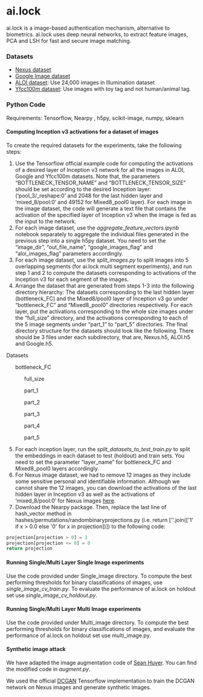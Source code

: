 # ai.lock

ai.lock is a image-based authentication mechanism, alternative to biometrics. ai.lock uses deep neural networks, to extract feature images, PCA and LSH for fast and secure image matching.

### Datasets

 * [Nexus dataset](https://drive.google.com/open?id=0B-qU-nMycga7eFZiUEY3Q3V0SEU)
 * [Google Image dataset](https://drive.google.com/open?id=0B-qU-nMycga7Wm5oU2hLLUxQWk0)
 * [ALOI dataset](http://aloi.science.uva.nl/): Use 24,000 images in Illumination dataset
 * [Yfcc100m dataset](https://webscope.sandbox.yahoo.com/catalog.php?datatype=i&did=67): Use images with toy tag and not human/animal tag.

### Python Code

Requirements: Tensorflow, Nearpy , h5py, scikit-image, numpy, sklearn

#### Computing Inception v3 activations for a dataset of images
To create the required datasets for the experiments, take the following steps:

1. Use the Tensorflow official example code for computing the activations of a desired layer of Inception v3 network for all the images in ALOI, Google and Yfcc100m datasets. Note that, the parameters “BOTTLENECK_TENSOR_NAME” and “BOTTLENECK_TENSOR_SIZE” should be set according to the desired Inception layer: (‘pool_3/_reshape:0’ and 2048 for the last hidden layer and ‘mixed_8/pool:0’ and 49152 for Mixed8_pool0 layer). For each image in the image dataset, the code will generate a text file that contains the activation of the specified layer of Inception v3 when the image is fed as the input to the network. 
2. For each image dataset, use the *aggregate_feature_vectors.ipynb* notebook separately to aggregate the individual files generated in the previous step into a single h5py dataset. You need to set the “image_dir”, “out_file_name”, “google_images_flag” and “aloi_images_flag” parameters accordingly.
3. For each image dataset, use the *split_images.py* to split images into 5 overlapping segments (for ai.lock multi segment experiments), and run step 1 and 2 to compute the datasets corresponding to activations of the Inception v3 for each segment of the images. 
4. Arrange the dataset that are generated from steps 1-3 into the following directory hierarchy: The datasets corresponding to the last hidden layer (bottleneck_FC) and the Mixed8/pool0 layer of Inception v3 go under “bottleneck_FC” and “Mixed8_pool0” directories respectively. For each layer, put the activations corresponding to the whole size images under the “full_size” directory, and the activations corresponding to each of the 5 image segments under “part_1” to “part_5” directories. The final directory structure for the datasets should look like the following. There should be 3 files under each subdirectory, that are, Nexus.h5, ALOI.h5 and Google.h5.

Datasets

&nbsp;&nbsp;&nbsp;&nbsp;&nbsp;&nbsp;bottleneck_FC

&nbsp;&nbsp;&nbsp;&nbsp;&nbsp;&nbsp;&nbsp;&nbsp;&nbsp;&nbsp;&nbsp;&nbsp;full_size

&nbsp;&nbsp;&nbsp;&nbsp;&nbsp;&nbsp;&nbsp;&nbsp;&nbsp;&nbsp;&nbsp;&nbsp;part_1

&nbsp;&nbsp;&nbsp;&nbsp;&nbsp;&nbsp;&nbsp;&nbsp;&nbsp;&nbsp;&nbsp;&nbsp;part_2

&nbsp;&nbsp;&nbsp;&nbsp;&nbsp;&nbsp;&nbsp;&nbsp;&nbsp;&nbsp;&nbsp;&nbsp;part_3

&nbsp;&nbsp;&nbsp;&nbsp;&nbsp;&nbsp;&nbsp;&nbsp;&nbsp;&nbsp;&nbsp;&nbsp;part_4

&nbsp;&nbsp;&nbsp;&nbsp;&nbsp;&nbsp;&nbsp;&nbsp;&nbsp;&nbsp;&nbsp;&nbsp;part_5

5. For each inception layer, run the *split_datasets_to_test_train.py* to split the embeddings in each dataset to test (holdout) and train sets. You need to set the parameter “layer_name” for bottleneck_FC and Mixed8_pool0 layers accordingly.
6. For Nexus image dataset, we had to remove 12 images as they include some sensitive personal and identifiable information. Although we cannot share the 12 images, you can download the activations of the last hidden layer in Inception v3 as well as the activations of ‘mixed_8/pool:0’ for Nexus images [here](https://drive.google.com/drive/u/2/folders/0B-qU-nMycga7ck1tX1Z2QUFQeTg?usp=sharing).
7. Download the Nearpy package. Then, replace the last line of hash_vector method in hashes/permutations/randombinaryprojections.py (i.e. return [''.join(['1' if x > 0.0 else '0' for x in projection])]) to the following code:

```python
projection[projection > 0] = 1
projection[projection <= 0] = 0
return projection
```

#### Running Single/Multi Layer Single Image experiments
Use the code provided under Single_image directory. To compute the best performing thresholds for binary classifications of images, use *single_image_cv_train.py*.
To evaluate the performance of ai.lock on holdout set use *single_image_cv_holdout.py*.

#### Running Single/Multi Layer Multi Image experiments
Use the code provided under Multi_image directory. To compute the best performing thresholds for binary classifications of images, and evaluate the performance of ai.lock on holdout set use multi_image.py.

#### Synthetic image attack 

We have adapted the image augmentation code of [Sean Huver](https://github.com/huvers/img_augmentation).
You can find the modified code in *augment.py*. 
 
We used the official [DCGAN](https://github.com/carpedm20/DCGAN-tensorflow) Tensorflow implementation to train the DCGAN network on Nexus images and generate synthetic images.
